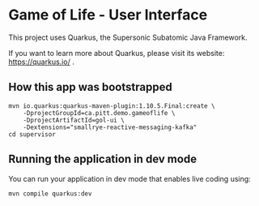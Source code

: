 # Game of Life - User Interface

This project uses Quarkus, the Supersonic Subatomic Java Framework.

If you want to learn more about Quarkus, please visit its website: https://quarkus.io/ .

## How this app was bootstrapped

```shell script
mvn io.quarkus:quarkus-maven-plugin:1.10.5.Final:create \
    -DprojectGroupId=ca.pitt.demo.gameoflife \
    -DprojectArtifactId=gol-ui \
    -Dextensions="smallrye-reactive-messaging-kafka"
cd supervisor
```

## Running the application in dev mode

You can run your application in dev mode that enables live coding using:
```shell script
mvn compile quarkus:dev
```
